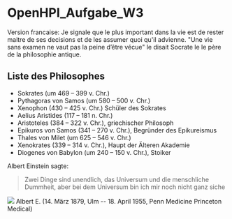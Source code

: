 # OpenHPI_Aufgabe_W3
Version francaise:
Je signale que le plus important dans la vie est de rester maitre de ses decisions et de les assumer quoi qu'il advienne.
"Une vie sans examen ne vaut pas la peine d’être vécue" le disait Socrate le  le père de la philosophie antique.

## Liste des Philosophes

* Sokrates (um 469 – 399 v. Chr.)
* Pythagoras von Samos (um 580 – 500 v. Chr.)
* Xenophon (430 – 425 v. Chr.) Schüler des Sokrates
* Aelius Aristides (117 – 181 n. Chr.)
* Aristoteles (384 – 322 v. Chr.), griechischer Philosoph
* Epikuros von Samos (341 – 270 v. Chr.), Begründer des Epikureismus
* Thales von Milet (um 625 – 546 v. Chr.)
* Xenokrates (339 – 314 v. Chr.), Haupt der Älteren Akademie
* Diogenes von Babylon (um 240 – 150 v. Chr.), Stoiker


Albert Einstein sagte:
>Zwei Dinge sind unendlich, das Universum und die menschliche Dummheit,
>aber bei dem Universum bin ich mir noch nicht ganz siche

<img src="https://cdn.pixabay.com/photo/2016/12/27/06/38/albert-einstein-1933340_1280.jpg" />
Albert E.  (14. März 1879, Ulm -- 18. April 1955, Penn Medicine Princeton Medical)